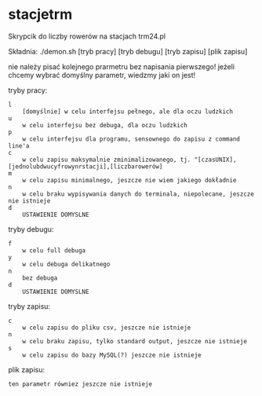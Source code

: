 stacjetrm
=========

Skrypcik do liczby rowerów na stacjach trm24.pl

Składnia:
./demon.sh [tryb pracy] [tryb debugu] [tryb zapisu] [plik zapisu]

nie należy pisać kolejnego prarmetru bez napisania pierwszego! 
jeżeli chcemy wybrać domyślny parametr, wiedzmy jaki on jest!

tryby pracy:
    
    l
        [domyślnie] w celu interfejsu pełnego, ale dla oczu ludzkich
    u
        w celu interfejsu bez debuga, dla oczu ludzkich
    p
        w celu interfejsu dla programu, sensownego do zapisu z command line'a 
    c
        w celu zapisu maksymalnie zminimalizowanego, tj. "[czasUNIX],[jednolubdwucyfrowynrstacji],[liczbarowerów]
    m
        w celu zapisu minimalnego, jeszcze nie wiem jakiego dokładnie
    n
        w celu braku wypisywania danych do terminala, niepolecane, jeszcze nie istnieje
    d
        USTAWIENIE DOMYSLNE
tryby debugu:
    
    f
        w celu full debuga
    y
        w celu debuga delikatnego
    n
        bez debuga
    d
        USTAWIENIE DOMYSLNE
tryby zapisu:

    c
        w celu zapisu do pliku csv, jeszcze nie istnieje
    n
        w celu braku zapisu, tylko standard output, jeszcze nie istnieje
    s
        w celu zapisu do bazy MySQL(?) jeszcze nie istnieje
    

plik zapisu:
    
    ten parametr równiez jeszcze nie istnieje
